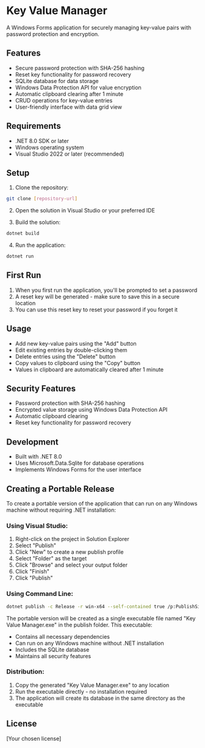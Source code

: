 # Key Value Manager

A Windows Forms application for securely managing key-value pairs with password protection and encryption.

## Features

- Secure password protection with SHA-256 hashing
- Reset key functionality for password recovery
- SQLite database for data storage
- Windows Data Protection API for value encryption
- Automatic clipboard clearing after 1 minute
- CRUD operations for key-value entries
- User-friendly interface with data grid view

## Requirements

- .NET 8.0 SDK or later
- Windows operating system
- Visual Studio 2022 or later (recommended)

## Setup

1. Clone the repository:
```bash
git clone [repository-url]
```

2. Open the solution in Visual Studio or your preferred IDE

3. Build the solution:
```bash
dotnet build
```

4. Run the application:
```bash
dotnet run
```

## First Run

1. When you first run the application, you'll be prompted to set a password
2. A reset key will be generated - make sure to save this in a secure location
3. You can use this reset key to reset your password if you forget it

## Usage

- Add new key-value pairs using the "Add" button
- Edit existing entries by double-clicking them
- Delete entries using the "Delete" button
- Copy values to clipboard using the "Copy" button
- Values in clipboard are automatically cleared after 1 minute

## Security Features

- Password protection with SHA-256 hashing
- Encrypted value storage using Windows Data Protection API
- Automatic clipboard clearing
- Reset key functionality for password recovery

## Development

- Built with .NET 8.0
- Uses Microsoft.Data.Sqlite for database operations
- Implements Windows Forms for the user interface

## Creating a Portable Release

To create a portable version of the application that can run on any Windows machine without requiring .NET installation:

### Using Visual Studio:
1. Right-click on the project in Solution Explorer
2. Select "Publish"
3. Click "New" to create a new publish profile
4. Select "Folder" as the target
5. Click "Browse" and select your output folder
6. Click "Finish"
7. Click "Publish"

### Using Command Line:
```bash
dotnet publish -c Release -r win-x64 --self-contained true /p:PublishSingleFile=true /p:IncludeAllContentForSelfExtract=true /p:AssemblyName="Key Value Manager"
```

The portable version will be created as a single executable file named "Key Value Manager.exe" in the publish folder. This executable:
- Contains all necessary dependencies
- Can run on any Windows machine without .NET installation
- Includes the SQLite database
- Maintains all security features

### Distribution:
1. Copy the generated "Key Value Manager.exe" to any location
2. Run the executable directly - no installation required
3. The application will create its database in the same directory as the executable

## License

[Your chosen license] 